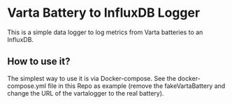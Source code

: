 # Varta Battery to InfluxDB Logger

This is a simple data logger to log metrics from Varta batteries to an InfluxDB.


## How to use it?

The simplest way to use it is via Docker-compose. See the docker-compose.yml file
in this Repo as example (remove the fakeVartaBattery and change the URL of the
vartalogger to the real battery).
